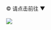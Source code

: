 </br>
© 请点击前往 ▼
</br>
</br>
<div style="width:100%;"><a href="https://djy513.online/"><img src="https://github.com/JohnChen201502/jinpian/blob/master/nav-djy.png?raw=true"/></a></div>

</br>
